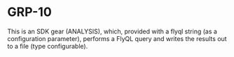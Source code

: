 # GRP-10
This is an SDK gear (ANALYSIS), which, provided with a flyql string (as a configuration parameter), performs a FlyQL query and writes the results out to a file (type configurable).
